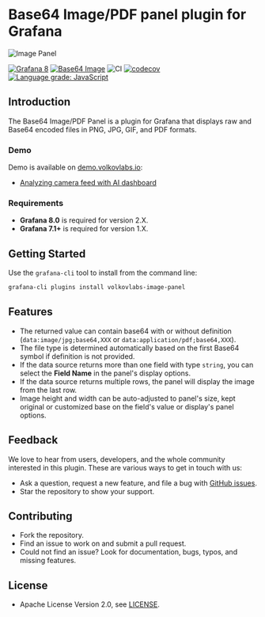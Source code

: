 # Base64 Image/PDF panel plugin for Grafana

![Image Panel](https://raw.githubusercontent.com/volkovlabs/grafana-image-panel/main/src/img/image-panel.png)

[![Grafana 8](https://img.shields.io/badge/Grafana-8-orange)](https://www.grafana.com)
[![Base64 Image](https://img.shields.io/badge/dynamic/json?color=blue&label=Base64%20Image%20Panel&query=%24.version&url=https%3A%2F%2Fgrafana.com%2Fapi%2Fplugins%2Fvolkovlabs-image-panel)](https://grafana.com/grafana/plugins/volkovlabs-image-panel)
![CI](https://github.com/volkovlabs/grafana-image-panel/workflows/CI/badge.svg)
[![codecov](https://codecov.io/gh/VolkovLabs/grafana-image-panel/branch/main/graph/badge.svg?token=0m6f0ktUar)](https://codecov.io/gh/VolkovLabs/grafana-image-panel)
[![Language grade: JavaScript](https://img.shields.io/lgtm/grade/javascript/g/VolkovLabs/grafana-image-panel.svg?logo=lgtm&logoWidth=18)](https://lgtm.com/projects/g/VolkovLabs/grafana-image-panel/context:javascript)

## Introduction

The Base64 Image/PDF Panel is a plugin for Grafana that displays raw and Base64 encoded files in PNG, JPG, GIF, and PDF formats.

### Demo

Demo is available on [demo.volkovlabs.io](https://demo.volkovlabs.io):

- [Analyzing camera feed with AI dashboard](https://demo.volkovlabs.io/d/DtsbVE3Mk/analyzing-camera-feed-with-ai?orgId=1)

### Requirements

- **Grafana 8.0** is required for version 2.X.
- **Grafana 7.1+** is required for version 1.X.

## Getting Started

Use the `grafana-cli` tool to install from the command line:

```bash
grafana-cli plugins install volkovlabs-image-panel
```

## Features

- The returned value can contain base64 with or without definition (`data:image/jpg;base64,XXX` or `data:application/pdf;base64,XXX`).
- The file type is determined automatically based on the first Base64 symbol if definition is not provided.
- If the data source returns more than one field with type `string`, you can select the **Field Name** in the panel's display options.
- If the data source returns multiple rows, the panel will display the image from the last row.
- Image height and width can be auto-adjusted to panel's size, kept original or customized base on the field's value or display's panel options.

## Feedback

We love to hear from users, developers, and the whole community interested in this plugin. These are various ways to get in touch with us:

- Ask a question, request a new feature, and file a bug with [GitHub issues](https://github.com/volkovlabs/grafana-image-panel/issues/new/choose).
- Star the repository to show your support.

## Contributing

- Fork the repository.
- Find an issue to work on and submit a pull request.
- Could not find an issue? Look for documentation, bugs, typos, and missing features.

## License

- Apache License Version 2.0, see [LICENSE](https://github.com/volkovlabs/grafana-image-panel/blob/main/LICENSE).
